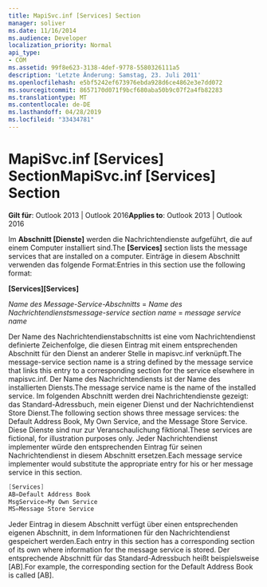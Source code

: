 ```yaml
---
title: MapiSvc.inf [Services] Section
manager: soliver
ms.date: 11/16/2014
ms.audience: Developer
localization_priority: Normal
api_type:
- COM
ms.assetid: 99f8e623-3138-4def-9778-5580326111a5
description: 'Letzte Änderung: Samstag, 23. Juli 2011'
ms.openlocfilehash: e5bf5242ef673976ebda928d6ce4862e3e7dd072
ms.sourcegitcommit: 8657170d071f9bcf680aba50b9c07f2a4fb82283
ms.translationtype: MT
ms.contentlocale: de-DE
ms.lasthandoff: 04/28/2019
ms.locfileid: "33434781"
---
```

# <a name="mapisvcinf-services-section"></a><span data-ttu-id="f589e-103">MapiSvc.inf [Services] Section</span><span class="sxs-lookup"><span data-stu-id="f589e-103">MapiSvc.inf [Services] Section</span></span>

  
  
<span data-ttu-id="f589e-104">**Gilt für**: Outlook 2013 | Outlook 2016</span><span class="sxs-lookup"><span data-stu-id="f589e-104">**Applies to**: Outlook 2013 | Outlook 2016</span></span> 
  
<span data-ttu-id="f589e-105">Im **Abschnitt [Dienste]** werden die Nachrichtendienste aufgeführt, die auf einem Computer installiert sind.</span><span class="sxs-lookup"><span data-stu-id="f589e-105">The **[Services]** section lists the message services that are installed on a computer.</span></span> <span data-ttu-id="f589e-106">Einträge in diesem Abschnitt verwenden das folgende Format:</span><span class="sxs-lookup"><span data-stu-id="f589e-106">Entries in this section use the following format:</span></span> 
  
 <span data-ttu-id="f589e-107">**[Services]**</span><span class="sxs-lookup"><span data-stu-id="f589e-107">**[Services]**</span></span>
  
 <span data-ttu-id="f589e-108">_Name des Message-Service-Abschnitts_  =   _Name des Nachrichtendiensts_</span><span class="sxs-lookup"><span data-stu-id="f589e-108">_message-service section name_ =  _message service name_</span></span>
  
<span data-ttu-id="f589e-109">Der Name des Nachrichtendienstabschnitts ist eine vom Nachrichtendienst definierte Zeichenfolge, die diesen Eintrag mit einem entsprechenden Abschnitt für den Dienst an anderer Stelle in mapisvc.inf verknüpft.</span><span class="sxs-lookup"><span data-stu-id="f589e-109">The message-service section name is a string defined by the message service that links this entry to a corresponding section for the service elsewhere in mapisvc.inf.</span></span> <span data-ttu-id="f589e-110">Der Name des Nachrichtendiensts ist der Name des installierten Diensts.</span><span class="sxs-lookup"><span data-stu-id="f589e-110">The message service name is the name of the installed service.</span></span> <span data-ttu-id="f589e-111">Im folgenden Abschnitt werden drei Nachrichtendienste gezeigt: das Standard-Adressbuch, mein eigener Dienst und der Nachrichtendienst Store Dienst.</span><span class="sxs-lookup"><span data-stu-id="f589e-111">The following section shows three message services: the Default Address Book, My Own Service, and the Message Store Service.</span></span> <span data-ttu-id="f589e-112">Diese Dienste sind nur zur Veranschaulichung fiktional.</span><span class="sxs-lookup"><span data-stu-id="f589e-112">These services are fictional, for illustration purposes only.</span></span> <span data-ttu-id="f589e-113">Jeder Nachrichtendienst implementer würde den entsprechenden Eintrag für seinen Nachrichtendienst in diesem Abschnitt ersetzen.</span><span class="sxs-lookup"><span data-stu-id="f589e-113">Each message service implementer would substitute the appropriate entry for his or her message service in this section.</span></span>
  
```cpp
[Services]
AB=Default Address Book
MsgService=My Own Service
MS=Message Store Service

```

<span data-ttu-id="f589e-114">Jeder Eintrag in diesem Abschnitt verfügt über einen entsprechenden eigenen Abschnitt, in dem Informationen für den Nachrichtendienst gespeichert werden.</span><span class="sxs-lookup"><span data-stu-id="f589e-114">Each entry in this section has a corresponding section of its own where information for the message service is stored.</span></span> <span data-ttu-id="f589e-115">Der entsprechende Abschnitt für das Standard-Adressbuch heißt beispielsweise [AB].</span><span class="sxs-lookup"><span data-stu-id="f589e-115">For example, the corresponding section for the Default Address Book is called [AB].</span></span>
  

